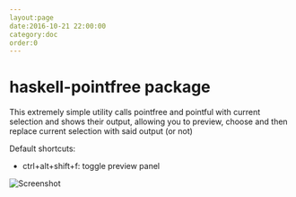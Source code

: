 ```yaml
---
layout:page
date:2016-10-21 22:00:00
category:doc
order:0
---
```


# haskell-pointfree package

This extremely simple utility calls pointfree and pointful
with current selection and shows their output, allowing you to
preview, choose and then replace current selection with said
output (or not)

Default shortcuts:

* ctrl+alt+shift+f: toggle preview panel

![Screenshot](https://raw.githubusercontent.com/lierdakil/atom-haskell-pointfree/master/screen.png)
